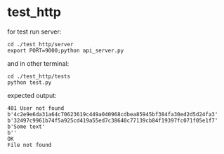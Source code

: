 # test_http

for test run server:
```
cd ./test_http/server
export PORT=9000;python api_server.py
```
and in other terminal:
```
cd ./test_http/tests
python test.py
```

expected output:
```
401 User not found
b'4c2e9e6da31a64c70623619c449a040968cdbea85945bf384fa30ed2d5d24fa3'
b'32497c9961b74f5a925cd419a55ed7c38640c77139cb84f19397fc071f05e1f7'
b'Some text'
b''
OK
File not found
```